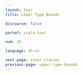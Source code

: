 ```yaml
---
layout: tour
title: Lower Type Bounds

discourse: false

partof: scala-tour

num: 19

language: zh-cn

next-page: inner-classes
previous-page: upper-type-bounds
---
```

